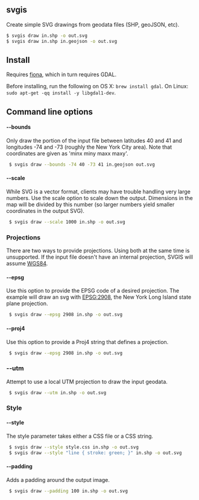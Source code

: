 svgis
-----

Create simple SVG drawings from geodata files (SHP, geoJSON, etc).

```bash
$ svgis draw in.shp -o out.svg
$ svgis draw in.shp in.geojson -o out.svg
````

## Install

Requires [fiona](http://pypi.python.org/pypi/fiona), which in turn requires GDAL.

Before installing, run the following on OS X: `brew install gdal`.
On Linux: `sudo apt-get -qq install -y libgdal1-dev`.

## Command line options

#### --bounds

Only draw the portion of the input file between latitudes 40 and 41 and longitudes -74 and -73 (roughly the New York City area). Note that coordinates are given as 'minx miny maxx maxy'.

````bash
 $ svgis draw --bounds -74 40 -73 41 in.geojson out.svg
````

#### --scale

While SVG is a vector format, clients may have trouble handling very large numbers. Use the scale option to scale down the output. Dimensions in the map will be divided by this number (so larger numbers yield smaller coordinates in the output SVG). 

````bash
 $ svgis draw --scale 1000 in.shp -o out.svg
````

### Projections

There are two ways to provide projections. Using both at the same time is unsupported. If the input file doesn't have an internal projection, SVGIS will assume [WGS84](http://epsg.io/4326).

#### --epsg

Use this option to provide the EPSG code of a desired projection. The example will draw an svg with [EPSG:2908](http://epsg.io/2908), the New York Long Island state plane projection.

````bash
 $ svgis draw --epsg 2908 in.shp -o out.svg
````

#### --proj4

Use this option to provide a Proj4 string that defines a projection.

````bash
 $ svgis draw --epsg 2908 in.shp -o out.svg
````

### --utm

Attempt to use a local UTM projection to draw the input geodata.

````bash
 $ svgis draw --utm in.shp -o out.svg
````

### Style

#### --style

The style parameter takes either a CSS file or a CSS string.

````bash
 $ svgis draw --style style.css in.shp -o out.svg
 $ svgis draw --style "line { stroke: green; }" in.shp -o out.svg
````

#### --padding

Adds a padding around the output image.

````bash
 $ svgis draw --padding 100 in.shp -o out.svg
````
